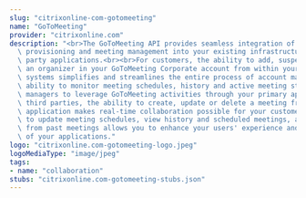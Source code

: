 ```yaml
---
slug: "citrixonline-com-gotomeeting"
name: "GoToMeeting"
provider: "citrixonline.com"
description: "<br>The GoToMeeting API provides seamless integration of GoToMeeting\
  \ provisioning and meeting management into your existing infrastructure or third\
  \ party applications.<br><br>For customers, the ability to add, suspend or delete\
  \ an organizer in your GoToMeeting Corporate account from within your primary management\
  \ systems simplifies and streamlines the entire process of account management. The\
  \ ability to monitor meeting schedules, history and active meeting status allows\
  \ managers to leverage GoToMeeting activities through your primary applications.<br><br>For\
  \ third parties, the ability to create, update or delete a meeting from within your\
  \ application makes real-time collaboration possible for your customers. The ability\
  \ to update meeting schedules, view history and scheduled meetings, and view attendees\
  \ from past meetings allows you to enhance your users' experience and the value\
  \ of your applications."
logo: "citrixonline.com-gotomeeting-logo.jpeg"
logoMediaType: "image/jpeg"
tags:
- name: "collaboration"
stubs: "citrixonline.com-gotomeeting-stubs.json"
---
```

